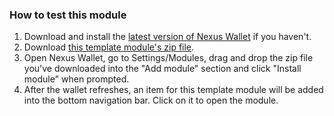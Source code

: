 
### How to test this module

1. Download and install the [latest version of Nexus Wallet](https://github.com/Nexusoft/NexusInterface/releases/latest) if you haven't.
2. Download [this template module's zip file](https://github.com/Nexusoft/react_redux_module_template/releases/latest).
3. Open Nexus Wallet, go to Settings/Modules, drag and drop the zip file you've downloaded into the "Add module" section and click "Install module" when prompted.
4. After the wallet refreshes, an item for this template module will be added into the bottom navigation bar. Click on it to open the module.
